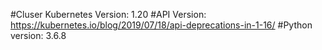 #Cluser Kubernetes Version: 1.20
#API Version: https://kubernetes.io/blog/2019/07/18/api-deprecations-in-1-16/
#Python version: 3.6.8

